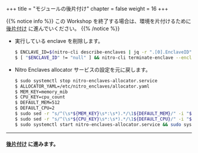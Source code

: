 +++
title = "モジュールの後片付け"
chapter = false
weight = 16
+++

{{% notice info %}}
この Workshop を終了する場合は、環境を片付けるために [後片付け](../cleanup.html) に進んでいください。
{{% /notice %}}

* 実行している enclave を削除します。
    ```sh
    $ ENCLAVE_ID=$(nitro-cli describe-enclaves | jq -r ".[0].EnclaveID")
    $ [ "$ENCLAVE_ID" != "null" ] && nitro-cli terminate-enclave --enclave-id ${ENCLAVE_ID}
    ```

* Nitro Enclaves allocator サービスの設定を元に戻します。

    ```sh
    $ sudo systemctl stop nitro-enclaves-allocator.service
    $ ALLOCATOR_YAML=/etc/nitro_enclaves/allocator.yaml
    $ MEM_KEY=memory_mib
    $ CPU_KEY=cpu_count
    $ DEFAULT_MEM=512
    $ DEFAULT_CPU=2
    $ sudo sed -r "s/^(\s*${MEM_KEY}\s*:\s*).*/\1${DEFAULT_MEM}/" -i "${ALLOCATOR_YAML}"
    $ sudo sed -r "s/^(\s*${CPU_KEY}\s*:\s*).*/\1${DEFAULT_CPU}/" -i "${ALLOCATOR_YAML}"
    $ sudo systemctl start nitro-enclaves-allocator.service && sudo systemctl enable nitro-enclaves-allocator.service
    ```

---
#### [後片付け](../cleanup.html) に進みます。
